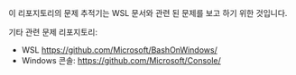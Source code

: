 이 리포지토리의 문제 추적기는 WSL 문서와 관련 된 문제를 보고 하기 위한 것입니다.

기타 관련 문제 리포지토리:

* WSL https://github.com/Microsoft/BashOnWindows/
* Windows 콘솔: https://github.com/Microsoft/Console/
